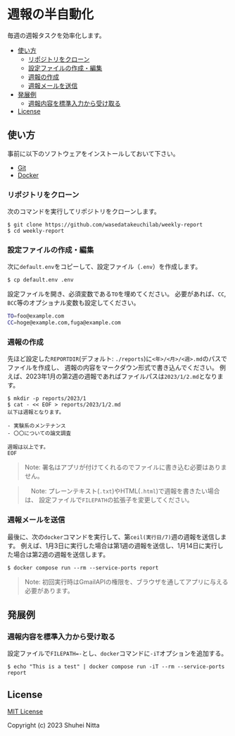 # 週報の半自動化 <!-- omit in toc -->

毎週の週報タスクを効率化します。

- [使い方](#使い方)
  - [リポジトリをクローン](#リポジトリをクローン)
  - [設定ファイルの作成・編集](#設定ファイルの作成編集)
  - [週報の作成](#週報の作成)
  - [週報メールを送信](#週報メールを送信)
- [発展例](#発展例)
  - [週報内容を標準入力から受け取る](#週報内容を標準入力から受け取る)
- [License](#license)

## 使い方

事前に以下のソフトウェアをインストールしておいて下さい。

- [Git](https://git-scm.com/downloads)
- [Docker](https://docs.docker.com/engine/install/)

### リポジトリをクローン

次のコマンドを実行してリポジトリをクローンします。

```console
$ git clone https://github.com/wasedatakeuchilab/weekly-report
$ cd weekly-report
```

### 設定ファイルの作成・編集

次に`default.env`をコピーして、設定ファイル（`.env`）を作成します。

```console
$ cp default.env .env
```

設定ファイルを開き、必須変数である`TO`を埋めてください。
必要があれば、`CC`, `BCC`等のオプショナル変数も設定してください。

```sh
TO=foo@example.com
CC=hoge@example.com,fuga@example.com
```

### 週報の作成

先ほど設定した`REPORTDIR`(デフォルト: `./reports`)に`<年>/<月>/<週>.md`のパスでファイルを作成し、
週報の内容をマークダウン形式で書き込んでください。
例えば、2023年1月の第2週の週報であればファイルパスは`2023/1/2.md`となります。

```console
$ mkdir -p reports/2023/1
$ cat - << EOF > reports/2023/1/2.md
以下は週報となります。

- 実験系のメンテナンス
- 〇〇についての論文調査

週報は以上です。
EOF
```

> Note: 署名はアプリが付けてくれるのでファイルに書き込む必要はありません。

>　Note: プレーンテキスト(`.txt`)やHTML(`.html`)で週報を書きたい場合は、
設定ファイルで`FILEPATH`の拡張子を変更してください。

### 週報メールを送信

最後に、次の`docker`コマンドを実行して、第`ceil(実行日/7)`週の週報を送信します。
例えば、1月3日に実行した場合は第1週の週報を送信し、1月14日に実行した場合は第2週の週報を送信します。

```console
$ docker compose run --rm --service-ports report
```

> Note: 初回実行時はGmailAPIの権限を、ブラウザを通してアプリに与える必要があります。

## 発展例

### 週報内容を標準入力から受け取る

設定ファイルで`FILEPATH=-`とし、`docker`コマンドに`-iT`オプションを追加する。

```console
$ echo "This is a test" | docker compose run -iT --rm --service-ports report
```

## License

[MIT License](./LICENSE)

Copyright (c) 2023 Shuhei Nitta
